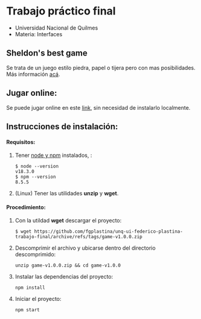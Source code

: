 # Trabajo práctico final
* Universidad Nacional de Quilmes
* Materia: Interfaces


## Sheldon's best game
Se trata de un juego estilo piedra, papel o tijera pero con mas posibilidades. Más información [acá][wiki]. 


## Jugar online:
Se puede jugar online en este [link][online], sin necesidad de instalarlo localmente.


## Instrucciones de instalación:
#### Requisitos:
1. Tener [node y npm](https://nodejs.org/en/download/) instalados,  :

    ```shell
    $ node --version
    v18.3.0
    $ npm --version
    8.5.5
    ```
2. (Linux) Tener las utilidades __unzip__ y __wget__. 


#### Procedimiento:
1. Con la utildad __wget__ descargar el proyecto:
    ```
    $ wget https://github.com/fgplastina/unq-ui-federico-plastina-trabajo-final/archive/refs/tags/game-v1.0.0.zip
    ```
2. Descomprimir el archivo y ubicarse dentro del directorio descomprimido:
    ```
    unzip game-v1.0.0.zip && cd game-v1.0.0
    ```
3. Instalar las dependencias del proyecto:
    ```
    npm install
    ```
4. Iniciar el proyecto:
    ```
    npm start
    ```

[wiki]: https://bigbangtheory.fandom.com/wiki/Rock,_Paper,_Scissors,_Lizard,_Spock
[online]: https://fgplastina.github.io/unq-ui-federico-plastina-trabajo-final/

